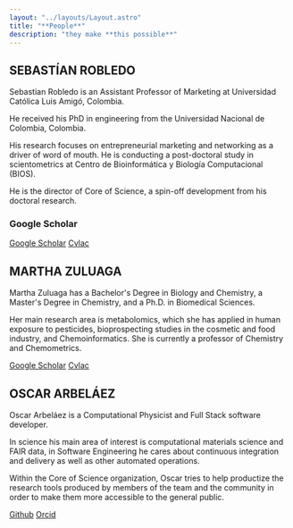 ```yaml
---
layout: "../layouts/Layout.astro"
title: "**People**"
description: "they make **this possible**"
---
```


## SEBASTÍAN ROBLEDO

Sebastian Robledo is an Assistant Professor of Marketing at Universidad Católica
Luis Amigó, Colombia.

He received his PhD in engineering from the Universidad Nacional de Colombia,
Colombia.

His research focuses on entrepreneurial marketing and networking as a driver of
word of mouth. He is conducting a post-doctoral study in scientometrics at
Centro de Bioinformática y Biología Computacional (BIOS).

He is the director of Core of Science, a spin-off development from his doctoral
research.

### Google Scholar

[Google Scholar](https://scholar.google.com/citations?user=RGUTAfEAAAAJ&hl=en)
[Cvlac](http://scienti.colciencias.gov.co:8081/cvlac/visualizador/generarCurriculoCv.do?cod_rh=0001430153)

## MARTHA ZULUAGA

Martha Zuluaga has a Bachelor's Degree in Biology and Chemistry, a Master's
Degree in Chemistry, and a Ph.D. in Biomedical Sciences.

Her main research area is metabolomics, which she has applied in human exposure
to pesticides, bioprospecting studies in the cosmetic and food industry, and
Chemoinformatics. She is currently a professor of Chemistry and Chemometrics.

[Google Scholar](https://scholar.google.com/citations?user=0DQG-40AAAAJ&hl=en)
[Cvlac](http://scienti.colciencias.gov.co:8081/cvlac/visualizador/generarCurriculoCv.do?cod_rh=0001245368)

## OSCAR ARBELÁEZ

Oscar Arbeláez is a Computational Physicist and Full Stack software developer.

In science his main area of interest is computational materials science and FAIR
data, in Software Engineering he cares about continuous integration and delivery
as well as other automated operations.

Within the Core of Science organization, Oscar tries to help productize the
research tools produced by members of the team and the community in order to
make them more accessible to the general public.

[Github](https://github.com/odarbelaeze)
[Orcid](https://orcid.org/0000-0002-3097-9438)

